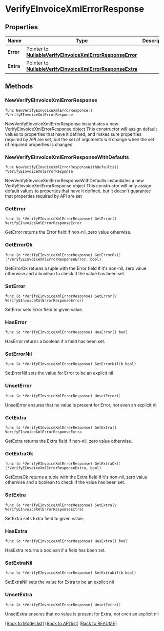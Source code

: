 # VerifyEInvoiceXmlErrorResponse

## Properties

Name | Type | Description | Notes
------------ | ------------- | ------------- | -------------
**Error** | Pointer to [**NullableVerifyEInvoiceXmlErrorResponseError**](VerifyEInvoiceXmlErrorResponseError.md) |  | [optional] 
**Extra** | Pointer to [**NullableVerifyEInvoiceXmlErrorResponseExtra**](VerifyEInvoiceXmlErrorResponseExtra.md) |  | [optional] 

## Methods

### NewVerifyEInvoiceXmlErrorResponse

`func NewVerifyEInvoiceXmlErrorResponse() *VerifyEInvoiceXmlErrorResponse`

NewVerifyEInvoiceXmlErrorResponse instantiates a new VerifyEInvoiceXmlErrorResponse object
This constructor will assign default values to properties that have it defined,
and makes sure properties required by API are set, but the set of arguments
will change when the set of required properties is changed

### NewVerifyEInvoiceXmlErrorResponseWithDefaults

`func NewVerifyEInvoiceXmlErrorResponseWithDefaults() *VerifyEInvoiceXmlErrorResponse`

NewVerifyEInvoiceXmlErrorResponseWithDefaults instantiates a new VerifyEInvoiceXmlErrorResponse object
This constructor will only assign default values to properties that have it defined,
but it doesn't guarantee that properties required by API are set

### GetError

`func (o *VerifyEInvoiceXmlErrorResponse) GetError() VerifyEInvoiceXmlErrorResponseError`

GetError returns the Error field if non-nil, zero value otherwise.

### GetErrorOk

`func (o *VerifyEInvoiceXmlErrorResponse) GetErrorOk() (*VerifyEInvoiceXmlErrorResponseError, bool)`

GetErrorOk returns a tuple with the Error field if it's non-nil, zero value otherwise
and a boolean to check if the value has been set.

### SetError

`func (o *VerifyEInvoiceXmlErrorResponse) SetError(v VerifyEInvoiceXmlErrorResponseError)`

SetError sets Error field to given value.

### HasError

`func (o *VerifyEInvoiceXmlErrorResponse) HasError() bool`

HasError returns a boolean if a field has been set.

### SetErrorNil

`func (o *VerifyEInvoiceXmlErrorResponse) SetErrorNil(b bool)`

 SetErrorNil sets the value for Error to be an explicit nil

### UnsetError
`func (o *VerifyEInvoiceXmlErrorResponse) UnsetError()`

UnsetError ensures that no value is present for Error, not even an explicit nil
### GetExtra

`func (o *VerifyEInvoiceXmlErrorResponse) GetExtra() VerifyEInvoiceXmlErrorResponseExtra`

GetExtra returns the Extra field if non-nil, zero value otherwise.

### GetExtraOk

`func (o *VerifyEInvoiceXmlErrorResponse) GetExtraOk() (*VerifyEInvoiceXmlErrorResponseExtra, bool)`

GetExtraOk returns a tuple with the Extra field if it's non-nil, zero value otherwise
and a boolean to check if the value has been set.

### SetExtra

`func (o *VerifyEInvoiceXmlErrorResponse) SetExtra(v VerifyEInvoiceXmlErrorResponseExtra)`

SetExtra sets Extra field to given value.

### HasExtra

`func (o *VerifyEInvoiceXmlErrorResponse) HasExtra() bool`

HasExtra returns a boolean if a field has been set.

### SetExtraNil

`func (o *VerifyEInvoiceXmlErrorResponse) SetExtraNil(b bool)`

 SetExtraNil sets the value for Extra to be an explicit nil

### UnsetExtra
`func (o *VerifyEInvoiceXmlErrorResponse) UnsetExtra()`

UnsetExtra ensures that no value is present for Extra, not even an explicit nil

[[Back to Model list]](../README.md#documentation-for-models) [[Back to API list]](../README.md#documentation-for-api-endpoints) [[Back to README]](../README.md)


